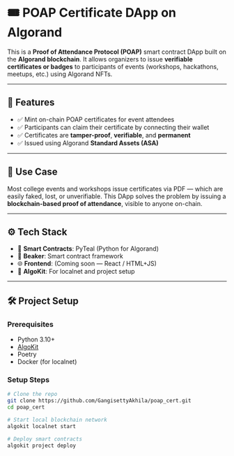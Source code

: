 # 🎟️ POAP Certificate DApp on Algorand

This is a **Proof of Attendance Protocol (POAP)** smart contract DApp built on the **Algorand blockchain**. It allows organizers to issue **verifiable certificates or badges** to participants of events (workshops, hackathons, meetups, etc.) using Algorand NFTs.

---

## 🚀 Features

- ✅ Mint on-chain POAP certificates for event attendees
- ✅ Participants can claim their certificate by connecting their wallet
- ✅ Certificates are **tamper-proof**, **verifiable**, and **permanent**
- ✅ Issued using Algorand **Standard Assets (ASA)**

---

## 🧠 Use Case

Most college events and workshops issue certificates via PDF — which are easily faked, lost, or unverifiable. This DApp solves the problem by issuing a **blockchain-based proof of attendance**, visible to anyone on-chain.

---

## ⚙️ Tech Stack

- 🧠 **Smart Contracts**: PyTeal (Python for Algorand)
- 🔁 **Beaker**: Smart contract framework
- 🌐 **Frontend**: (Coming soon — React / HTML+JS)
- 🔗 **AlgoKit**: For localnet and project setup

---

## 🛠️ Project Setup

### Prerequisites

- Python 3.10+
- [AlgoKit](https://github.com/algorandfoundation/algokit-cli)
- Poetry
- Docker (for localnet)

### Setup Steps

```bash
# Clone the repo
git clone https://github.com/GangisettyAkhila/poap_cert.git
cd poap_cert

# Start local blockchain network
algokit localnet start

# Deploy smart contracts
algokit project deploy
